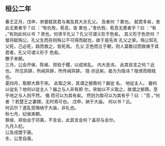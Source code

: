 ## 桓公二年
春王正月，戊申，宋督弑其君与夷及其大夫孔父。 及者何
？累也。 弑君多矣，舍此无累者乎？曰 ：“有仇牧，荀息，皆
累也 。”舍仇牧、荀息无累者乎？曰 ：“有 。”有则此何以书
？贤也。何贤乎孔父？孔父可谓义形于色矣。 其义形于色奈何
？督将弑殇公，孔父生而存则殇公不可得而弑也，故于是先攻
孔父之家。殇公知孔父死，己必死，趋而救之，皆死焉。 孔父
正色而立于朝，则人莫敢过而致难于其君者，孔父可谓义形于
色矣。  
滕子来朝。  
三月，公会齐侯、陈侯、郑伯于稷，以成宋乱。 内大恶讳，
此其目言之何？远也。 所见异辞，所闻异辞，所传闻异辞。 隐
亦远矣，曷为为隐讳？隐贤而桓贱也。  
夏四月，取郜大鼎于宋。 此取之宋，其谓之郜鼎何？器従
名， 地従主人。 器何以従名？地何以従主人？器之与人非有即
尔。宋始以不义取之，故谓之郜鼎。至乎地之与人则不然。 俄
而可以为其有矣。 然则为取可以为其有乎？曰 ：“否 。”何者
？若楚王之妻媦，无时焉可也。 戊申，纳于大庙。 何以书？讥。  
何讥尔？遂乱受赂纳于大庙，非礼也。  
秋七月，纪侯来朝。  
蔡侯、郑伯会于邓离，不言会，此其言会何？盖邓与会尔。  
九月入杞。  
公及戎盟于唐。  
冬，公至自唐。  

